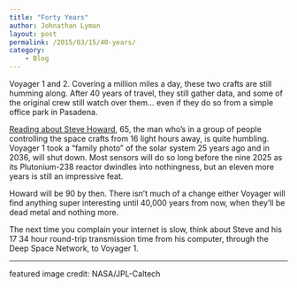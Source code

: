 ```yaml
---
title: "Forty Years"
author: Johnathan Lyman
layout: post
permalink: /2015/03/15/40-years/
category:
    - Blog
---
```


Voyager 1 and 2. Covering a million miles a day, these two crafts are still humming along. After 40 years of travel, they still gather data, and some of the original crew still watch over them… even if they do so from a simple office park in Pasadena.

[Reading about Steve Howard](http://www.theguardian.com/science/2015/mar/15/voyager-1-and-2-space-journey-nasa), 65, the man who’s in a group of people controlling the space crafts from 16 light hours away, is quite humbling. Voyager 1 took a “family photo” of the solar system 25 years ago and in 2036, will shut down. Most sensors will do so long before the nine 2025 as its Plutonium-238 reactor dwindles into nothingness, but an eleven more years is still an impressive feat.&nbsp;

Howard will be 90 by then. There isn’t much of a change either Voyager will find anything super interesting until 40,000 years from now, when they’ll be dead metal and nothing more.

The next time you complain your internet is slow, think about Steve and his 17 34 hour round-trip transmission time from his computer, through the Deep Space Network, to Voyager 1.&nbsp;

* * *
featured image credit: NASA/JPL-Caltech

